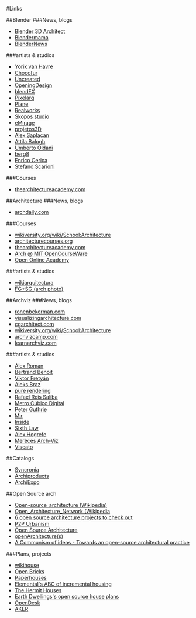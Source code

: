 #Links

##Blender
###News, blogs
- [Blender 3D Architect](https://www.blender3darchitect.com/)
- [Blendermama](http://blendermama.com/)
- [BlenderNews](http://www.blendernews.org/xe/)

###artists & studios
- [Yorik van Havre](http://yorik.uncreated.net/index.html)
- [Chocofur](http://www.chocofur.com/)
- [Uncreated](http://www.uncreated.net/)
- [OpeningDesign](http://openingdesign.com/)
- [blendFX](http://blendfx.com/)
- [Pixelarq](http://www.pixelarq.com/)
- [Plane](http://planestudio.pl/)
- [Realworks](http://realworks.in/)
- [Skopos studio](http://www.skopostudio.com/)
- [eMirage](http://www.emirage.org/)
- [projetos3D](http://www.projetos3d.com/)
- [Alex Saplacan](http://alex-saplacan.com/)
- [Attila Balogh](https://attilabalogh.eu/)
- [Umberto Oldani](http://umbertooldani.com/)
- [berg8](http://berg8.com/)
- [Enrico Cerica](https://www.myline.be/)
- [Stefano Scarioni](http://www.stefanoscarioni.com/)

###Courses
- [thearchitectureacademy.com](http://www.thearchitectureacademy.com/)

##Architecture
###News, blogs
- [archdaily.com](http://www.archdaily.com/)

###Courses
- [wikiversity.org/wiki/School:Architecture](https://en.wikiversity.org/wiki/School:Architecture)
- [architecturecourses.org](http://www.architecturecourses.org/)
- [thearchitectureacademy.com](http://www.thearchitectureacademy.com/)
- [Arch @ MIT OpenCourseWare](http://ocw.mit.edu/courses/architecture/)
- [Open Online Academy](https://www.ooed.org/)

###artists & studios
- [wikiarquitectura	](https://en.wikiarquitectura.com/index.php/Main_Page)
- [FG+SG (arch photo)](http://ultimasreportagens.com/)


##Archviz 
###News, blogs
- [ronenbekerman.com](http://www.ronenbekerman.com/)
- [visualizingarchitecture.com](https://visualizingarchitecture.com/)
- [cgarchitect.com](http://www.cgarchitect.com/)
- [wikiversity.org/wiki/School:Architecture](https://en.wikiversity.org/wiki/School:Architecture)
- [archvizcamp.com](http://archvizcamp.com/)
- [learnarchviz.com](http://www.learnarchviz.com/)

###artists & studios
- [Alex Roman](https://vimeo.com/user1337612)
- [Bertrand Benoit](http://bertrand-benoit.com/)
- [Viktor Fretyán](http://radicjoe.cgsociety.org/)
- [Aleks Braz](http://aleksbraz.com/index.html)
- [pure rendering](http://www.purerender.com/)
- [Rafael Reis Saliba](https://minas3d.com/)
- [Metro Cúbico Digital](http://metrocubicodigital.com/eng/projects)
- [Peter Guthrie](http://www.peterguthrie.net/)
- [Mir](http://mir.no/)
- [Inside](http://insiderender.it/)
- [Sixth Law](http://www.sixthlaw.com.au/)
- [Alex Hogrefe](https://visualizingarchitecture.com/)
- [Merêces Arch-Viz](http://www.new.sergiomereces.com/)
- [Viscato](http://www.viscato.com/)



##Catalogs
- [Syncronia](http://www.syncronia.com/)
- [Archiproducts](http://www.archiproducts.com/)
- [ArchiExpo](http://www.archiexpo.com/)


##Open Source arch
- [Open-source_architecture (Wikipedia)](https://en.wikipedia.org/wiki/Open-source_architecture)
- [Open_Architecture_Network (Wikipedia](https://en.wikipedia.org/wiki/Open_Architecture_Network)
- [6 open source architecture projects to check out](https://opensource.com/life/16/5/6-open-source-architecture-projects) 
- [P2P Urbanism](http://p2pfoundation.net/P2P_Urbanism)
- [Open Source Architecture](http://www.domusweb.it/en/op-ed/2011/06/15/open-source-architecture-osarc-.html)
- [openArchitecture(s)](https://openarchitectures.com/)
- [A Communism of ideas - Towards an open-source architectural practice](http://rixc.lv/ram5/en/public02.html)


###Plans, projects
- [wikihouse](http://www.wikihouse.cc/)
- [Open Bricks](http://www.openbricks.io/)
- [Paperhouses](http://paperhouses.co/)
- [Elemental's ABC of incremental housing](http://www.elementalchile.cl/en/projects/abc-of-incremental-housing/)
- [The Hermit Houses](http://www.hermithouses.nl/)
- [Earth Dwellings's open source house plans](https://earthdwellings.com/open-source-house-plans/)
- [OpenDesk](https://www.opendesk.cc/)
- [AKER](https://aker.me/index.html)

